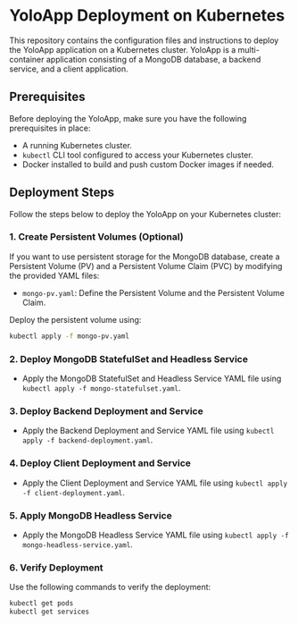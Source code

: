 # YoloApp Deployment on Kubernetes

This repository contains the configuration files and instructions to deploy the YoloApp application on a Kubernetes cluster. YoloApp is a multi-container application consisting of a MongoDB database, a backend service, and a client application.

## Prerequisites

Before deploying the YoloApp, make sure you have the following prerequisites in place:

- A running Kubernetes cluster.
- `kubectl` CLI tool configured to access your Kubernetes cluster.
- Docker installed to build and push custom Docker images if needed.

## Deployment Steps

Follow the steps below to deploy the YoloApp on your Kubernetes cluster:

### 1. Create Persistent Volumes (Optional)

If you want to use persistent storage for the MongoDB database, create a Persistent Volume (PV) and a Persistent Volume Claim (PVC) by modifying the provided YAML files:

- `mongo-pv.yaml`: Define the Persistent Volume and the Persistent Volume Claim.

Deploy the persistent volume using:
```bash
kubectl apply -f mongo-pv.yaml
```

### 2. Deploy MongoDB StatefulSet and Headless Service

- Apply the MongoDB StatefulSet and Headless Service YAML file using `kubectl apply -f mongo-statefulset.yaml`.

### 3. Deploy Backend Deployment and Service

- Apply the Backend Deployment and Service YAML file using `kubectl apply -f backend-deployment.yaml`.

### 4. Deploy Client Deployment and Service

- Apply the Client Deployment and Service YAML file using `kubectl apply -f client-deployment.yaml`.

### 5. Apply MongoDB Headless Service

- Apply the MongoDB Headless Service YAML file using `kubectl apply -f mongo-headless-service.yaml`.

### 6. Verify Deployment

Use the following commands to verify the deployment:

```bash
kubectl get pods
kubectl get services
```